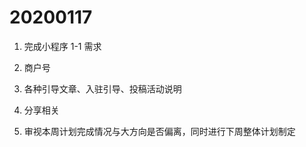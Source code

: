 # 20200117

1. 完成小程序 1-1 需求

2. 商户号
  
3. 各种引导文章、入驻引导、投稿活动说明

4. 分享相关

5. 审视本周计划完成情况与大方向是否偏离，同时进行下周整体计划制定